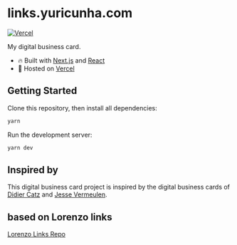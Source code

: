 # links.yuricunha.com

[![Vercel](https://vercelbadge.vercel.app/api/isyuricunha/links)](https://links.yuricunha.com)

My digital business card.

- 🔥 Built with [Next.js](https://nextjs.org) and [React](https://reactjs.org)
- 💽 Hosted on [Vercel](https://vercel.com)

## Getting Started

Clone this repository, then install all dependencies:

```bash
yarn
```

Run the development server:

```bash
yarn dev
```

## Inspired by

This digital business card project is inspired by the digital business cards of [Didier Catz](https://didier.cz/) and [Jesse Vermeulen](https://jesse.es/).

## based on Lorenzo links

[Lorenzo Links Repo](https://github.com/lorenzodelijser/lorenzo.link)
